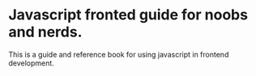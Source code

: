 # Javascript fronted guide for noobs and nerds.

This is a guide and reference book for using javascript in frontend development.

